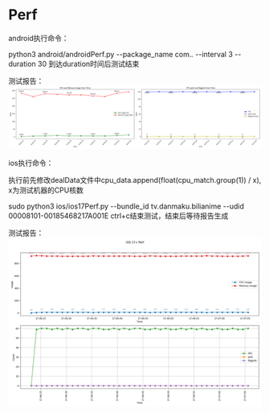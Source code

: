 # Perf

android执行命令：

python3 android/androidPerf.py --package_name com.*.* --interval 3 --duration 30
到达duration时间后测试结束

测试报告：
![android_perf.png](android_perf.png)


ios执行命令：

执行前先修改dealData文件中cpu_data.append(float(cpu_match.group(1)) / x), x为测试机器的CPU核数

sudo python3 ios/ios17Perf.py --bundle_id tv.danmaku.bilianime --udid 00008101-00185468217A001E
ctrl+c结束测试，结束后等待报告生成

测试报告：
![ios_17+_perf.png](ios_17%2B_perf.png)


